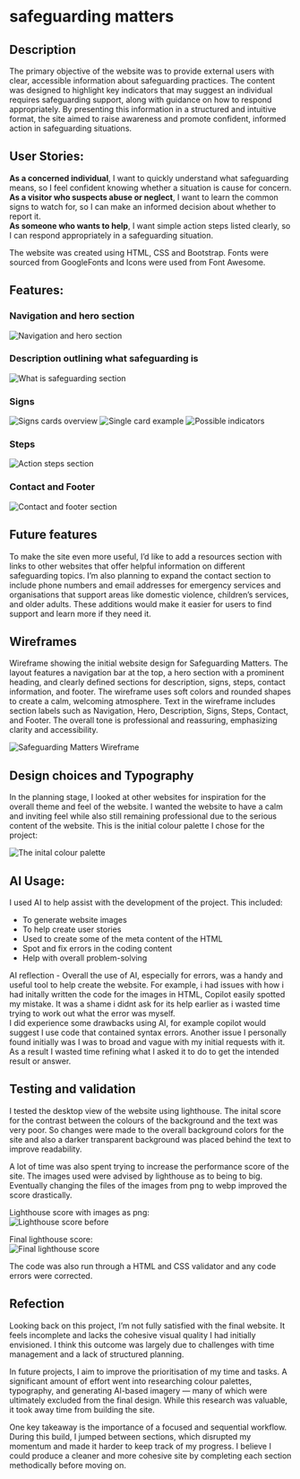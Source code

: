 # safeguarding matters


## Description
The primary objective of the website was to provide external users with clear, accessible information about safeguarding practices. The content was designed to highlight key indicators that may suggest an individual requires safeguarding support, along with guidance on how to respond appropriately. By presenting this information in a structured and intuitive format, the site aimed to raise awareness and promote confident, informed action in safeguarding situations.

## User Stories:
**As a concerned individual**, I want to quickly understand what safeguarding means, so I feel confident knowing whether a situation is cause for concern.<br/>
**As a visitor who suspects abuse or neglect**, I want to learn the common signs to watch for, so I can make an informed decision about whether to report it.<br/>
**As someone who wants to help**, I want simple action steps listed clearly, so I can respond appropriately in a safeguarding situation.<br/>

The website was created using HTML, CSS and Bootstrap. Fonts were sourced from GoogleFonts and Icons were used from Font Awesome.

## Features:
### Navigation and hero section
![Navigation and hero section](assets/images/nav_hero.png)

### Description outlining what safeguarding is
![What is safeguarding section](assets/images/what_is_safeguarding.png)

### Signs
![Signs cards overview](assets/images/signs_cards.png)
![Single card example](assets/images/single_card.png)
![Possible indicators](assets/images/possible_indicators.png)

### Steps
![Action steps section](assets/images/action_steps.png)

### Contact and Footer
![Contact and footer section](assets/images/contact_footer.png)

## Future features
To make the site even more useful, I’d like to add a resources section with links to other websites that offer helpful information on different safeguarding topics. I’m also planning to expand the contact section to include phone numbers and email addresses for emergency services and organisations that support areas like domestic violence, children’s services, and older adults. These additions would make it easier for users to find support and learn more if they need it.

## Wireframes
Wireframe showing the initial website design for Safeguarding Matters. The layout features a navigation bar at the top, a hero section with a prominent heading, and clearly defined sections for description, signs, steps, contact information, and footer. The wireframe uses soft colors and rounded shapes to create a calm, welcoming atmosphere. Text in the wireframe includes section labels such as Navigation, Hero, Description, Signs, Steps, Contact, and Footer. The overall tone is professional and reassuring, emphasizing clarity and accessibility.

![Safeguarding Matters Wireframe](assets/images/safeguarding-matter-wireframe.jpg)


## Design choices and Typography 
In the planning stage, I looked at other websites for inspiration for the overall theme and feel of the website. I wanted the website to have a calm and inviting feel while also still remaining professional due to the serious content of the website. This is the initial colour palette I chose for the project:

![The inital colour palette](assets/images/safeguarding-matters-palette.png) 

## AI Usage:

I used AI to help assist with the development of the project. This included:
- To generate website images
- To help create user stories
- Used to create some of the meta content of the HTML
- Spot and fix errors in the coding content
- Help with overall problem-solving

AI reflection - Overall the use of AI, especially for errors, was a handy and useful tool to help create the website. For example, i had issues with how i had initally written the code for the images in HTML, Copilot easily spotted my mistake. It was a shame i didnt ask for its help earlier as i wasted time trying to work out what the error was myself. <br>
I did experience some drawbacks using AI, for example copilot would suggest I use code that contained syntax errors. Another issue I personally found initially was I was to broad and vague with my initial requests with it. As a result I wasted time refining what I asked it to do to get the intended result or answer.

## Testing and validation
I tested the desktop view of the website using lighthouse. The inital score for the contrast between the colours of the background and the text was very poor. So changes were made to the overall background colors for the site and also a darker transparent background was placed behind the text to improve readability.

A lot of time was also spent trying to increase the performance score of the site. The images used were advised by lighthouse as to being to big. Eventually changing the files of the images from png to webp improved the score drastically.

Lighthouse score with images as png: <br>
![Lighthouse score before](assets/images/lighthouse.png)

Final lighthouse score: <br>
![Final lighthouse score](assets/images/lighthouse2.png)

The code was also run through a HTML and CSS validator and any code errors were corrected.


## Refection
Looking back on this project, I’m not fully satisfied with the final website. It feels incomplete and lacks the cohesive visual quality I had initially envisioned. I think this outcome was largely due to challenges with time management and a lack of structured planning.<br/>

In future projects, I aim to improve the prioritisation of my time and tasks. A significant amount of effort went into researching colour palettes, typography, and generating AI-based imagery — many of which were ultimately excluded from the final design. While this research was valuable, it took away time from building the site.<br/>

One key takeaway is the importance of a focused and sequential workflow. During this build, I jumped between sections, which disrupted my momentum and made it harder to keep track of my progress. I believe I could produce a cleaner and more cohesive site by completing each section methodically before moving on.
 